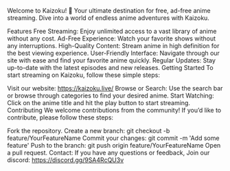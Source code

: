 Welcome to Kaizoku! 🎉 Your ultimate destination for free, ad-free anime streaming. Dive into a world of endless anime adventures with Kaizoku.

Features
Free Streaming: Enjoy unlimited access to a vast library of anime without any cost.
Ad-Free Experience: Watch your favorite shows without any interruptions.
High-Quality Content: Stream anime in high definition for the best viewing experience.
User-Friendly Interface: Navigate through our site with ease and find your favorite anime quickly.
Regular Updates: Stay up-to-date with the latest episodes and new releases.
Getting Started
To start streaming on Kaizoku, follow these simple steps:

Visit our website: https://kaizoku.live/
Browse or Search: Use the search bar or browse through categories to find your desired anime.
Start Watching: Click on the anime title and hit the play button to start streaming.
Contributing
We welcome contributions from the community! If you’d like to contribute, please follow these steps:

Fork the repository.
Create a new branch: git checkout -b feature/YourFeatureName
Commit your changes: git commit -m 'Add some feature'
Push to the branch: git push origin feature/YourFeatureName
Open a pull request. 
Contact:
If you have any questions or feedback, Join our discord: https://discord.gg/9SA4RcQU3v
